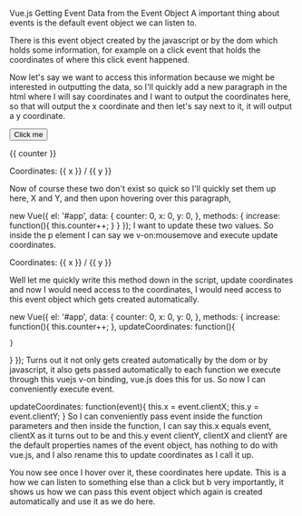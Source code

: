 Vue.js
Getting Event Data from the Event Object
A important thing about events is the default event object we can listen to.

There is this event object created by the javascript or by the dom which holds some information, for example on a click event that holds the coordinates of where this click event happened.

Now let's say we want to access this information because we might be interested in outputting the data, so I'll quickly add a new paragraph in the html where I will say coordinates and I want to output the coordinates here, so that will output the x coordinate and then let's say next to it, it will output a y coordinate.

<div id="app">
  <button v-on:click="increase">Click me</button>
  <p>{{ counter }}</p>
  <p>Coordinates: {{ x }} / {{ y }}</p>
</div>

Now of course these two don't exist so quick so I'll quickly set them up here, X and Y, and then upon hovering over this paragraph,

new Vue({
  el: '#app',
  data: {
    counter: 0,
    x: 0,
    y: 0,
  }, methods: {
  	increase: function(){
    	this.counter++;
    }
  }
});
I want to update these two values. So inside the p element I can say we v-on:mousemove and execute update coordinates.

<p v-on:mousemove="updateCoordinates">Coordinates: {{ x }} / {{ y }}</p>
Well let me quickly write this method down in the script, update coordinates and now I would need access to the coordinates, I would need access to this event object which gets created automatically.

new Vue({
  el: '#app',
  data: {
    counter: 0,
    x: 0,
    y: 0,
  }, methods: {
  	increase: function(){
    	this.counter++;
    },
    updateCoordinates: function(){
    
    }
  }
});
Turns out it not only gets created automatically by the dom or by javascript, it also gets passed automatically to each function we execute through this vuejs v-on binding, vue.js does this for us. So now I can conveniently execute event.

updateCoordinates: function(event){
    this.x = event.clientX;
    this.y = event.clientY;
}
So I can conveniently pass event inside the function parameters and then inside the function, I can say this.x equals event, clientX as it turns out to be and this.y event clientY, clientX and clientY are the default properties names of the event object, has nothing to do with vue.js, and I also rename this to update coordinates as I call it up.

You now see once I hover over it, these coordinates here update. This is a how we can listen to something else than a click but b very importantly, it shows us how we can pass this event object which again is created automatically and use it as we do here.

